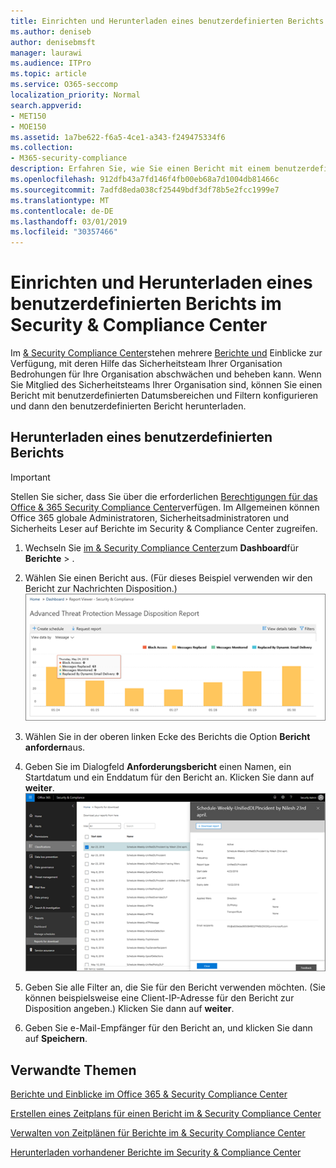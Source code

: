 ```yaml
---
title: Einrichten und Herunterladen eines benutzerdefinierten Berichts im Security &amp; Compliance Center
ms.author: deniseb
author: denisebmsft
manager: laurawi
ms.audience: ITPro
ms.topic: article
ms.service: O365-seccomp
localization_priority: Normal
search.appverid:
- MET150
- MOE150
ms.assetid: 1a7be622-f6a5-4ce1-a343-f249475334f6
ms.collection:
- M365-security-compliance
description: Erfahren Sie, wie Sie einen Bericht mit einem benutzerdefinierten Datumsbereich einrichten und herunterladen und im &amp; Security Compliance Center filtern.
ms.openlocfilehash: 912dfb43a7fd146f4fb00eb68a7d1004db81466c
ms.sourcegitcommit: 7adfd8eda038cf25449bdf3df78b5e2fcc1999e7
ms.translationtype: MT
ms.contentlocale: de-DE
ms.lasthandoff: 03/01/2019
ms.locfileid: "30357466"
---
```

# <a name="set-up-and-download-a-custom-report-in-the-security-amp-compliance-center"></a>Einrichten und Herunterladen eines benutzerdefinierten Berichts im Security &amp; Compliance Center

Im [ &amp; Security Compliance Center](https://protection.office.com)stehen mehrere [Berichte und](reports-and-insights-in-security-and-compliance.md) Einblicke zur Verfügung, mit deren Hilfe das Sicherheitsteam Ihrer Organisation Bedrohungen für Ihre Organisation abschwächen und beheben kann. Wenn Sie Mitglied des Sicherheitsteams Ihrer Organisation sind, können Sie einen Bericht mit benutzerdefinierten Datumsbereichen und Filtern konfigurieren und dann den benutzerdefinierten Bericht herunterladen. 
  
## <a name="download-a-custom-report"></a>Herunterladen eines benutzerdefinierten Berichts

> [!IMPORTANT]
> Stellen Sie sicher, dass Sie über die erforderlichen [Berechtigungen für das Office &amp; 365 Security Compliance Center](permissions-in-the-security-and-compliance-center.md)verfügen. Im Allgemeinen können Office 365 globale Administratoren, Sicherheitsadministratoren und Sicherheits Leser auf Berichte im Security &amp; Compliance Center zugreifen. 
  
1. Wechseln Sie [im &amp; Security Compliance Center](https://protection.office.com)zum **Dashboard**für **Berichte** \> .
    
2. Wählen Sie einen Bericht aus. (Für dieses Beispiel verwenden wir den Bericht zur Nachrichten Disposition.)<br/>![Bericht zum Herunterladen eines Berichts anfordern](media/b566925d-b9d9-453d-9bdd-f2637c7ba140.png)
  
3. Wählen Sie in der oberen linken Ecke des Berichts die Option **Bericht anfordern**aus.
    
4. Geben Sie im Dialogfeld **Anforderungsbericht** einen Namen, ein Startdatum und ein Enddatum für den Bericht an. Klicken Sie dann auf **weiter**.<br/>![Wählen Sie im &amp; Security Compliance Center Berichte \> zum Herunterladen aus.](media/65e625f5-c98c-49fc-9c1f-8c80ec8308fd.png)
  
5. Geben Sie alle Filter an, die Sie für den Bericht verwenden möchten. (Sie können beispielsweise eine Client-IP-Adresse für den Bericht zur Disposition angeben.) Klicken Sie dann auf **weiter**.
    
6. Geben Sie e-Mail-Empfänger für den Bericht an, und klicken Sie dann auf **Speichern**.
    
## <a name="related-topics"></a>Verwandte Themen

[Berichte und Einblicke im Office 365 &amp; Security Compliance Center](reports-and-insights-in-security-and-compliance.md)
  
[Erstellen eines Zeitplans für einen Bericht im &amp; Security Compliance Center](create-a-schedule-for-a-report.md)
  
[Verwalten von Zeitplänen für Berichte im &amp; Security Compliance Center](manage-schedules-for-multiple-reports.md)
  
[Herunterladen vorhandener Berichte im Security &amp; Compliance Center](download-existing-reports.md)
  

